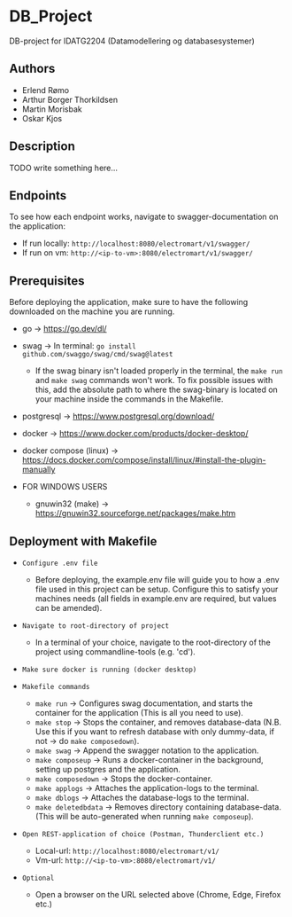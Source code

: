 # DB_Project

DB-project for IDATG2204 (Datamodellering og databasesystemer)

## Authors

- Erlend Rømo
- Arthur Borger Thorkildsen
- Martin Morisbak
- Oskar Kjos

## Description

TODO write something here...

## Endpoints

To see how each endpoint works, navigate to swagger-documentation on the application:
- If run locally: `http://localhost:8080/electromart/v1/swagger/`
- If run on vm: `http://<ip-to-vm>:8080/electromart/v1/swagger/`

## Prerequisites

Before deploying the application, make sure to have the following downloaded on the machine you are running.

- go -> https://go.dev/dl/
- swag -> In terminal: `go install github.com/swaggo/swag/cmd/swag@latest`
    - If the swag binary isn't loaded properly in the terminal, the `make run` and `make swag` commands won't work. To fix possible issues with this, add the absolute path to where the swag-binary is located on your machine inside the commands in the Makefile. 
- postgresql -> https://www.postgresql.org/download/
- docker -> https://www.docker.com/products/docker-desktop/
- docker compose (linux) -> https://docs.docker.com/compose/install/linux/#install-the-plugin-manually

- FOR WINDOWS USERS
    - gnuwin32 (make) -> https://gnuwin32.sourceforge.net/packages/make.htm

## Deployment with Makefile

- `Configure .env file`
    - Before deploying, the example.env file will guide you to how a .env file used in this project can be setup. Configure this to satisfy your machines needs (all fields in example.env are required, but values can be amended).

- `Navigate to root-directory of project`
    - In a terminal of your choice, navigate to the root-directory of the project using commandline-tools (e.g. 'cd').

- `Make sure docker is running (docker desktop)`

- `Makefile commands`
    - `make run` -> Configures swag documentation, and starts the container for the application (This is all you need to use).
    - `make stop` -> Stops the container, and removes database-data (N.B. Use this if you want to refresh database with only dummy-data, if not -> do `make composedown`).
    - `make swag` -> Append the swagger notation to the application.
    - `make composeup` -> Runs a docker-container in the background, setting up postgres and the application.
    - `make composedown` -> Stops the docker-container.
    - `make applogs` -> Attaches the application-logs to the terminal.
    - `make dblogs` -> Attaches the database-logs to the terminal.
    - `make deletedbdata` -> Removes directory containing database-data. (This will be auto-generated when running `make composeup`).

- `Open REST-application of choice (Postman, Thunderclient etc.)`
    - Local-url: `http://localhost:8080/electromart/v1/`
    - Vm-url: `http://<ip-to-vm>:8080/electromart/v1/`

- `Optional`
    - Open a browser on the URL selected above (Chrome, Edge, Firefox etc.)